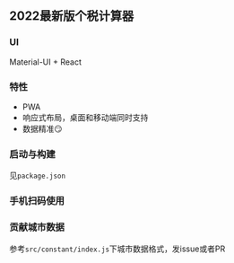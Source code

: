 ## 2022最新版个税计算器

### UI
  Material-UI + React

### 特性
- PWA
- 响应式布局，桌面和移动端同时支持
- 数据精准😏

### 启动与构建

见`package.json`

### 手机扫码使用

<!-- ![二维码](./.github/exported_qrcode_image.png) -->

### 贡献城市数据

参考`src/constant/index.js`下城市数据格式，发issue或者PR